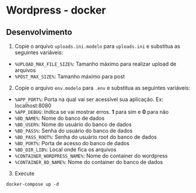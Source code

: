 # Wordpress - docker

## Desenvolvimento

1. Copie o arquivo `uploads.ini.modelo` para `uploads.ini` e substitua as seguintes variáveis:
  * `%UPLOAD_MAX_FILE_SIZE%`: Tamanho máximo para realizar upload de arquivos
  * `%POST_MAX_SIZE%`: Tamanho máximo para post

2. Copie o arquivo `env.modelo` para `.env` e substitua as seguintes variáveis:
  * `%APP_PORT%`: Porta na qual vai ser acessível sua aplicação. Ex: localhost:8080
  * `%APP_DEBUG`: Indica se vai mostrar erros. **1** para sim e **0** para não
  * `%BD_NAME%`: Nome do banco de dados
  * `%BD_USER%`: Nome do usuário do banco de dados
  * `%BD_PASS%`: Senha do usuário do banco de dados
  * `%BD_PASS_ROOT%`: Senha do usuário root do banco de dados
  * `%BD_PORT%`: Porta de acesso do banco de dados
  * `%BD_DIR_LIB%`: Local onde fica os arquivos
  * `%CONTAINER_WORDPRESS_NAME%`: Nome do container do wordpress
  * `%CONTAINER_BD_NAME%`: Nome do container do banco de dados

3. Execute
  ```
  docker-compose up -d
  ```